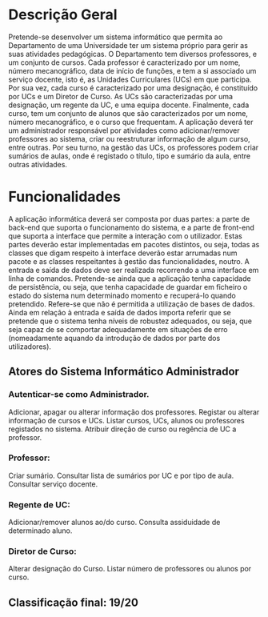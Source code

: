 # Descrição Geral

<p>Pretende-se desenvolver um sistema informático que permita ao Departamento de uma Universidade ter um sistema próprio para gerir as suas atividades pedagógicas. O Departamento tem diversos professores, e um conjunto de cursos. Cada professor é caracterizado por um nome, número mecanográfico, data de início de funções, e tem a si associado um serviço docente, isto é, as Unidades Curriculares (UCs) em que participa. Por sua vez, cada curso é caracterizado por uma designação, é constituído por UCs e um Diretor de Curso. As UCs são caracterizadas por uma designação, um regente da UC, e uma equipa docente. Finalmente, cada curso, tem um conjunto de alunos que são caracterizados por um nome, número mecanográfico, e o curso que frequentam. A aplicação deverá ter um administrador responsável por atividades como adicionar/remover professores ao sistema, criar ou reestruturar informação de algum curso, entre outras. Por seu turno, na gestão das UCs, os professores podem criar sumários de aulas, onde é registado o título, tipo e sumário da aula, entre outras atividades.</p>

<h1>Funcionalidades</h1>

<p>A aplicação informática deverá ser composta por duas partes: a parte de back-end que suporta o funcionamento do sistema, e a parte de front-end que suporta a interface que permite a interação com o utilizador. Estas partes deverão estar implementadas em pacotes distintos, ou seja, todas as classes que digam respeito à interface deverão estar arrumadas num pacote e as classes respeitantes à gestão das funcionalidades, noutro. A entrada e saída de dados deve ser realizada recorrendo a uma interface em linha de comandos. Pretende-se ainda que a aplicação tenha capacidade de persistência, ou seja, que tenha capacidade de guardar em ficheiro o estado do sistema num determinado momento e recuperá-lo quando pretendido. Refere-se que não é permitida a utilização de bases de dados. Ainda em relação à entrada e saída de dados importa referir que se pretende que o sistema tenha níveis de robustez adequados, ou seja, que seja capaz de se comportar adequadamente em situações de erro (nomeadamente aquando da introdução de dados por parte dos utilizadores).</p>

<h2>Atores do Sistema Informático Administrador</h2>

<h3>Autenticar-se como Administrador.</h3>
<p>Adicionar, apagar ou alterar informação dos professores.
Registar ou alterar informação de cursos e UCs.
Listar cursos, UCs, alunos ou professores registados no sistema.
Atribuir direção de curso ou regência de UC a professor.</p>

<h3>Professor:</h3>

<p>Criar sumário.
Consultar lista de sumários por UC e por tipo de aula.
Consultar serviço docente.</p>

<h3>Regente de UC:</h3>

<p>Adicionar/remover alunos ao/do curso.
Consulta assiduidade de determinado aluno.</p>

<h3>Diretor de Curso:</h3>

<p>Alterar designação do Curso.
Listar número de professores ou alunos por curso.</p>

<h2> Classificação final: 19/20</h2>
